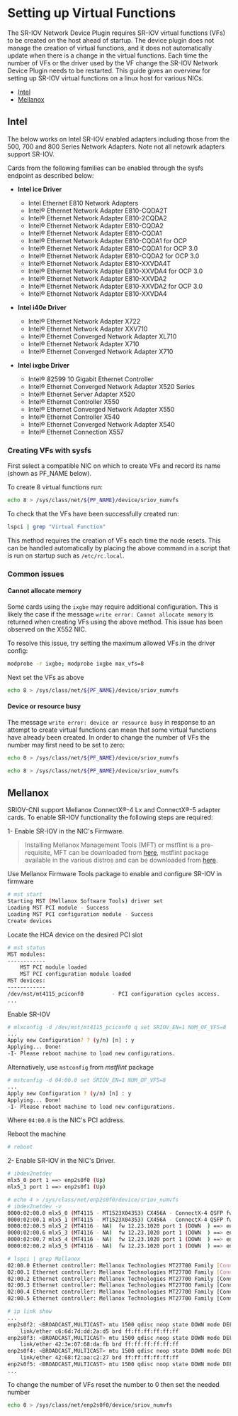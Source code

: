 # Setting up Virtual Functions

The SR-IOV Network Device Plugin requires SR-IOV virtual functions (VFs) to be created on the host ahead of startup. The device plugin does not manage the creation of virtual functions, and it does not automatically update when there is a change in the virtual functions. Each time the number of VFs or the driver used by the VF change the SR-IOV Network Device Plugin needs to be restarted.
This guide gives an overview for setting up SR-IOV virtual functions on a linux host for various NICs.

* [Intel](#intel)
* [Mellanox](#mellanox)

## Intel

The below works on Intel SR-IOV enabled adapters including those from the 500, 700 and 800 Series Network Adapters. Note not all netowrk adapters support SR-IOV.

Cards from the following families can be enabled through the sysfs endpoint as described below:

* **Intel ice Driver**
  * Intel Ethernet E810 Network Adapters
  * Intel® Ethernet Network Adapter E810-CQDA2T
  * Intel® Ethernet Network Adapter E810-2CQDA2
  * Intel® Ethernet Network Adapter E810-CQDA2
  * Intel® Ethernet Network Adapter E810-CQDA1
  * Intel® Ethernet Network Adapter E810-CQDA1 for OCP
  * Intel® Ethernet Network Adapter E810-CQDA1 for OCP 3.0
  * Intel® Ethernet Network Adapter E810-CQDA2 for OCP 3.0
  * Intel® Ethernet Network Adapter E810-XXVDA4T
  * Intel® Ethernet Network Adapter E810-XXVDA4 for OCP 3.0
  * Intel® Ethernet Network Adapter E810-XXVDA2
  * Intel® Ethernet Network Adapter E810-XXVDA2 for OCP 3.0
  * Intel® Ethernet Network Adapter E810-XXVDA4

* **Intel i40e Driver**
  * Intel® Ethernet Network Adapter X722
  * Intel® Ethernet Network Adapter XXV710
  * Intel® Ethernet Converged Network Adapter XL710
  * Intel® Ethernet Network Adapter X710
  * Intel® Ethernet Converged Network Adapter X710

* **Intel ixgbe Driver**
  * Intel® 82599 10 Gigabit Ethernet Controller
  * Intel® Ethernet Converged Network Adapter X520 Series
  * Intel® Ethernet Server Adapter X520
  * Intel® Ethernet Controller X550
  * Intel® Ethernet Converged Network Adapter X550
  * Intel® Ethernet Controller X540
  * Intel® Ethernet Converged Network Adapter X540
  * Intel® Ethernet Connection X557

### Creating VFs with sysfs

First select a compatible NIC on which to create VFs and record its name (shown as PF_NAME below).

To create 8 virtual functions run:

```sh
echo 8 > /sys/class/net/${PF_NAME}/device/sriov_numvfs
```

To check that the VFs have been successfully created run:

```sh
lspci | grep "Virtual Function"
```

This method requires the creation of VFs each time the node resets. This can be handled automatically by placing the above command in a script that is run on startup such as `/etc/rc.local`.

### Common issues

#### **Cannot allocate memory**

Some cards using the `ixgbe` may require additional configuration. This is likely the case if the message `write error: Cannot allocate memory` is returned when creating VFs using the above method. This issue has been observed on the X552 NIC.

To resolve this issue, try setting the maximum allowed VFs in the driver config:

``` sh
modprobe -r ixgbe; modprobe ixgbe max_vfs=8
```

Next set the VFs as above

```sh
echo 8 > /sys/class/net/${PF_NAME}/device/sriov_numvfs
```

#### **Device or resource busy**

The message `write error: device or resource busy` in response to an attempt to create virtual functions can mean that some virtual functions have already been created. In order to change the number of VFs the number may first need to be set to zero:

```sh
echo 0 > /sys/class/net/${PF_NAME}/device/sriov_numvfs

echo 8 > /sys/class/net/${PF_NAME}/device/sriov_numvfs
```

## Mellanox

SRIOV-CNI support Mellanox ConnectX®-4 Lx and ConnectX®-5 adapter cards.
To enable SR-IOV functionality the following steps are required:

1- Enable SR-IOV in the NIC's Firmware.

> Installing Mellanox Management Tools (MFT) or mstflint is a pre-requisite, MFT can be downloaded from [here](http://www.mellanox.com/page/management_tools), mstflint package available in the various distros and can be downloaded from [here](https://github.com/Mellanox/mstflint).

Use Mellanox Firmware Tools package to enable and configure SR-IOV in firmware

```sh
# mst start
Starting MST (Mellanox Software Tools) driver set
Loading MST PCI module - Success
Loading MST PCI configuration module - Success
Create devices
```

Locate the HCA device on the desired PCI slot

```sh
# mst status
MST modules:
------------
    MST PCI module loaded
    MST PCI configuration module loaded
MST devices:
------------
/dev/mst/mt4115_pciconf0         - PCI configuration cycles access.
...
```

Enable SR-IOV

```sh
# mlxconfig -d /dev/mst/mt4115_pciconf0 q set SRIOV_EN=1 NUM_OF_VFS=8
...
Apply new Configuration? ? (y/n) [n] : y
Applying... Done!
-I- Please reboot machine to load new configurations.
```

Alternatively, use `mstconfig` from _mstflint_ package

```sh
# mstconfig -d 04:00.0 set SRIOV_EN=1 NUM_OF_VFS=8
...
Apply new Configuration ? (y/n) [n] : y
Applying... Done!
-I- Please reboot machine to load new configurations.
```

Where `04:00.0` is the NIC's PCI address.

Reboot the machine

```sh
# reboot
```

2- Enable SR-IOV in the NIC's Driver.

```sh
# ibdev2netdev
mlx5_0 port 1 ==> enp2s0f0 (Up)
mlx5_1 port 1 ==> enp2s0f1 (Up)

# echo 4 > /sys/class/net/enp2s0f0/device/sriov_numvfs
# ibdev2netdev -v
0000:02:00.0 mlx5_0 (MT4115 - MT1523X04353) CX456A - ConnectX-4 QSFP fw 12.23.1020 port 1 (ACTIVE) ==> enp2s0f0 (Up)
0000:02:00.1 mlx5_1 (MT4115 - MT1523X04353) CX456A - ConnectX-4 QSFP fw 12.23.1020 port 1 (ACTIVE) ==> enp2s0f1 (Up)
0000:02:00.5 mlx5_2 (MT4116 - NA)  fw 12.23.1020 port 1 (DOWN  ) ==> enp2s0f2 (Down)
0000:02:00.6 mlx5_3 (MT4116 - NA)  fw 12.23.1020 port 1 (DOWN  ) ==> enp2s0f3 (Down)
0000:02:00.7 mlx5_4 (MT4116 - NA)  fw 12.23.1020 port 1 (DOWN  ) ==> enp2s0f4 (Down)
0000:02:00.2 mlx5_5 (MT4116 - NA)  fw 12.23.1020 port 1 (DOWN  ) ==> enp2s0f5 (Down)

# lspci | grep Mellanox
02:00.0 Ethernet controller: Mellanox Technologies MT27700 Family [ConnectX-4]
02:00.1 Ethernet controller: Mellanox Technologies MT27700 Family [ConnectX-4]
02:00.2 Ethernet controller: Mellanox Technologies MT27700 Family [ConnectX-4 Virtual Function]
02:00.3 Ethernet controller: Mellanox Technologies MT27700 Family [ConnectX-4 Virtual Function]
02:00.4 Ethernet controller: Mellanox Technologies MT27700 Family [ConnectX-4 Virtual Function]
02:00.5 Ethernet controller: Mellanox Technologies MT27700 Family [ConnectX-4 Virtual Function]

# ip link show
...
enp2s0f2: <BROADCAST,MULTICAST> mtu 1500 qdisc noop state DOWN mode DEFAULT group default qlen 1000
    link/ether c6:6d:7d:dd:2a:d5 brd ff:ff:ff:ff:ff:ff
enp2s0f3: <BROADCAST,MULTICAST> mtu 1500 qdisc noop state DOWN mode DEFAULT group default qlen 1000
    link/ether 42:3e:07:68:da:fb brd ff:ff:ff:ff:ff:ff
enp2s0f4: <BROADCAST,MULTICAST> mtu 1500 qdisc noop state DOWN mode DEFAULT group default qlen 1000
    link/ether 42:68:f2:aa:c2:27 brd ff:ff:ff:ff:ff:ff
enp2s0f5: <BROADCAST,MULTICAST> mtu 1500 qdisc noop state DOWN mode DEFAULT group default qlen 1000
...
```

To change the number of VFs reset the number to 0 then set the needed number

```sh
echo 0 > /sys/class/net/enp2s0f0/device/sriov_numvfs
```
